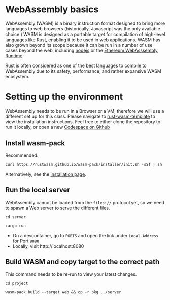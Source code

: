 # WebAssembly basics

WebAssembly (WASM) is a binary instruction format designed to bring more languages to web browsers (historically, Javascript was the only available choice.) WASM is designed as a portable target for compilation of high-level languages like Rust, enabling it to be used in web applications. WASM has also grown beyond its scope because it can be run in a number of use cases beyond the web, including [nodejs](https://nodejs.dev/en/learn/nodejs-with-webassembly/) or the [Ethereum WebAsssembly Runtime](https://ewasm.readthedocs.io/en/mkdocs/README/)

Rust is often considered as one of the best languages to compile to WebAssembly due to its safety, performance, and rather expansive WASM ecosystem.

# Setting up the environment

WebAssembly needs to be run in a Browser or a VM, therefore we will use a different set up for this class. Please navigate to [rust-wasm-template](https://github.com/google/comprehensive-rust/tree/main/src/rust-wasm-template) to view the installation instructions. Feel free to either clone the repository to run it locally, or open a new [Codespace on Github](https://codespaces.new/google/comprehensive-rust)

## Install wasm-pack

Recommended:

```shell
curl https://rustwasm.github.io/wasm-pack/installer/init.sh -sSf | sh
```

Alternatively, see the [installation page](https://rustwasm.github.io/wasm-pack/installer/).

## Run the local server

WebAssembly cannot be loaded from the `files://` protocol yet, so we need to spawn a Web server to serve the different files.

```shell
cd server

cargo run
```

- On a devcontainer, go to `PORTS` and open the link under `Local Address` for Port `8080`
- Locally, visit http://localhost:8080

## Build WASM and copy target to the correct path

This command needs to be re-run to view your latest changes.

```shell
cd project

wasm-pack build --target web && cp -r pkg ../server
```
